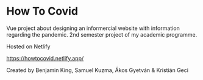 # How To Covid

Vue project about designing an informercial website with information regarding the pandemic. 2nd semester project of my academic programme.

Hosted on Netlify

https://howtocovid.netlify.app/

Created by Benjamin King, Samuel Kuzma, Ákos Gyetván & Kristián Geci
